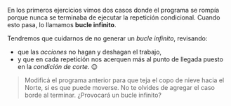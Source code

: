 En los primeros ejercicios vimos dos casos donde el programa se rompía porque nunca se terminaba de ejecutar la repetición condicional. Cuando esto pasa, lo llamamos **bucle infinito**. 

Tendremos que cuidarnos de no generar un _bucle infinito_, revisando:

*  que las _acciones_ no hagan y deshagan el trabajo, 
* y que en cada repetición nos acerquen más al punto de llegada puesto en la _condición de corte_. :wink:

> Modificá el programa anterior para que teja el copo de nieve hacia el Norte, si es que puede moverse. No te olvides de agregar el caso borde al terminar. ¿Provocará un bucle infinito? 